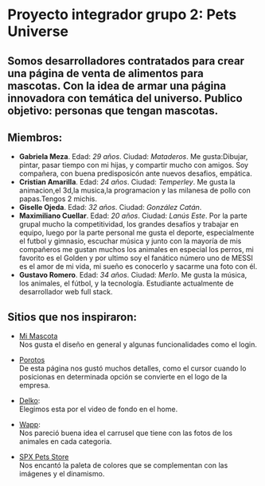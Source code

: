 # Proyecto integrador grupo 2: Pets Universe

## Somos desarrolladores contratados para crear una página de venta de alimentos para mascotas. Con la idea de armar una página innovadora con temática del universo. Publico objetivo: personas que tengan mascotas. 

## Miembros:

* **Gabriela Meza**. Edad: *29 años*. Ciudad: *Mataderos*. Me gusta:Dibujar, pintar, pasar tiempo con mi hijas, y compartir mucho con amigos. Soy compañera, con buena predisposicón ante nuevos desafios, empática.
* **Cristian Amarilla**. Edad: *24 años*. Ciudad: *Temperley*. Me gusta la animacion,el 3d,la musica,la programacion y las milanesa de pollo con papas.Tengos 2 michis.
* **Giselle Ojeda**. Edad: *32 años*. Ciudad: *González Catán*.
* **Maximiliano Cuellar**. Edad: *20 años*. Ciudad: *Lanús Este*. Por la parte grupal mucho la competitividad, los grandes desafíos y trabajar en equipo, luego por la parte personal me gusta el deporte, especialmente el futbol y gimnasio, escuchar música y junto con la mayoría de mis compañeros me gustan muchos los animales en especial los perros, mi favorito es el Golden y por ultimo soy el fanático número uno de MESSI es el amor de mi vida, mi sueño es conocerlo y sacarme una foto con él.  
* **Gustavo Romero**. Edad: *34 años*. Ciudad: *Merlo*. Me gusta la música, los animales, el fútbol, y la tecnología. Estudiante actualmente de desarrollador web full stack. 

## Sitios que nos inspiraron:

* [Mi Mascota](https://ar.miscota.com/)  
Nos gusta el diseño en general y algunas funcionalidades como el login.

* [Porotos](https://porotos.com.ar/)  
De esta página nos gustó muchos detalles, como el cursor cuando lo posicionas en determinada opción se convierte en el logo de la empresa.

* [Delko](https://delkoalimentos.com.ar/home):  
Elegimos esta por el video de fondo en el home.

* [Wapp](https://www.somoswapp.com.ar/):  
Nos pareció buena idea el carrusel que tiene con las fotos de los animales en cada categoria.  

* [SPX Pets Store](https://spxpetstore.com/collections/pet-beds-mat)  
Nos encantó la paleta de colores que se complementan con las imágenes y el dinamismo.

